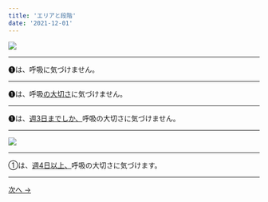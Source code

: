 ```yaml
---
title: 'エリアと段階'
date: '2021-12-01'
---
```

![](/images/01.jpg)
***
➊は、呼吸に気づけません。  
***
➊は、呼吸[の大切さ]()に気づけません。   
***
➊は、[週3日までしか、]()呼吸の大切さに気づけません。  
***
![](/images/01_.jpg)
***
①は、[週4日以上、]()呼吸の大切さに気づけます。
***
[ 次へ → ](/posts/01111)
